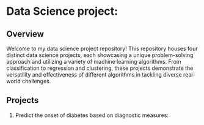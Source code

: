 # Data Science project:
## Overview
Welcome to my data science project repository! This repository houses four distinct data science projects, each showcasing a unique problem-solving approach and utilizing a variety of machine learning algorithms.
From classification to regression and clustering, these projects demonstrate the versatility and effectiveness of different algorithms in tackling diverse real-world challenges. 

## Projects
1. Predict the onset of diabetes based on diagnostic measures:

